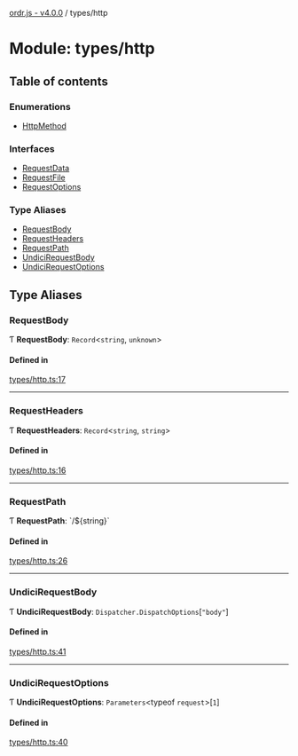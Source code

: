 [ordr.js - v4.0.0](../README.md) / types/http

# Module: types/http

## Table of contents

### Enumerations

- [HttpMethod](../enums/types_http.HttpMethod.md)

### Interfaces

- [RequestData](../interfaces/types_http.RequestData.md)
- [RequestFile](../interfaces/types_http.RequestFile.md)
- [RequestOptions](../interfaces/types_http.RequestOptions.md)

### Type Aliases

- [RequestBody](types_http.md#requestbody)
- [RequestHeaders](types_http.md#requestheaders)
- [RequestPath](types_http.md#requestpath)
- [UndiciRequestBody](types_http.md#undicirequestbody)
- [UndiciRequestOptions](types_http.md#undicirequestoptions)

## Type Aliases

### RequestBody

Ƭ **RequestBody**: `Record`\<`string`, `unknown`\>

#### Defined in

[types/http.ts:17](https://github.com/LockBlock-dev/ordr.js/blob/b45a0e0/src/types/http.ts#L17)

___

### RequestHeaders

Ƭ **RequestHeaders**: `Record`\<`string`, `string`\>

#### Defined in

[types/http.ts:16](https://github.com/LockBlock-dev/ordr.js/blob/b45a0e0/src/types/http.ts#L16)

___

### RequestPath

Ƭ **RequestPath**: \`/$\{string}\`

#### Defined in

[types/http.ts:26](https://github.com/LockBlock-dev/ordr.js/blob/b45a0e0/src/types/http.ts#L26)

___

### UndiciRequestBody

Ƭ **UndiciRequestBody**: `Dispatcher.DispatchOptions`[``"body"``]

#### Defined in

[types/http.ts:41](https://github.com/LockBlock-dev/ordr.js/blob/b45a0e0/src/types/http.ts#L41)

___

### UndiciRequestOptions

Ƭ **UndiciRequestOptions**: `Parameters`\<typeof `request`\>[``1``]

#### Defined in

[types/http.ts:40](https://github.com/LockBlock-dev/ordr.js/blob/b45a0e0/src/types/http.ts#L40)
